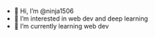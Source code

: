 - 👋 Hi, I’m @ninja1506
- 👀 I’m interested in web dev and deep learning
- 🌱 I’m currently learning web dev


<!---
ninja1506/ninja1506 is a ✨ special ✨ repository because its `README.md` (this file) appears on your GitHub profile.
You can click the Preview link to take a look at your changes.
--->
